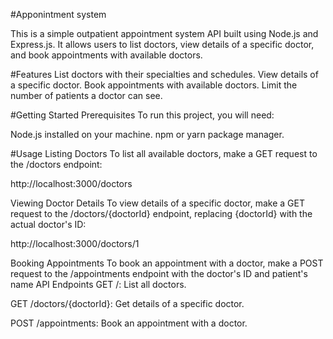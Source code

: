 #Apponintment system

This is a simple outpatient appointment system API built using Node.js and Express.js. It allows users to list doctors, view details of a specific doctor, and book appointments with available doctors.


#Features
List doctors with their specialties and schedules.
View details of a specific doctor.
Book appointments with available doctors.
Limit the number of patients a doctor can see.

#Getting Started
Prerequisites
To run this project, you will need:

Node.js installed on your machine.
npm or yarn package manager.


#Usage
Listing Doctors
To list all available doctors, make a GET request to the /doctors endpoint:

http://localhost:3000/doctors

Viewing Doctor Details
To view details of a specific doctor, make a GET request to the /doctors/{doctorId} endpoint, replacing {doctorId} with the actual doctor's ID:

http://localhost:3000/doctors/1

Booking Appointments
To book an appointment with a doctor, make a POST request to the /appointments endpoint with the doctor's ID and patient's name
API Endpoints
GET /: List all doctors.

GET /doctors/{doctorId}: Get details of a specific doctor.

POST /appointments: Book an appointment with a doctor.
